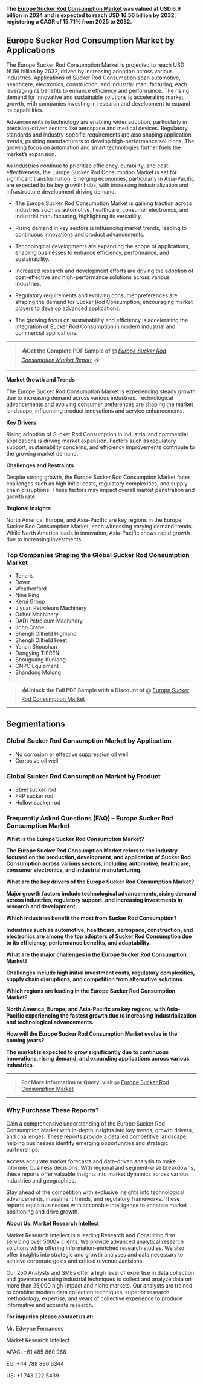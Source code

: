 <p><strong>The <a href="https://www.marketresearchintellect.com/download-sample/?rid=459682&amp;utm_source=Pulse-April-Europe&amp;utm_medium=852">Europe Sucker Rod Consumption Market</a> was valued at USD 6.9 billion in 2024 and is expected to reach USD 16.56 billion by 2032, registering a CAGR of 15.71% from 2025 to 2032.</strong></p><h2>Europe Sucker Rod Consumption Market by Applications&nbsp;</h2><p><p>The Europe Sucker Rod Consumption Market is projected to reach USD 16.56 billion by 2032, driven by increasing adoption across various industries. Applications of Sucker Rod Consumption span automotive, healthcare, electronics, construction, and industrial manufacturing, each leveraging its benefits to enhance efficiency and performance. The rising demand for innovative and sustainable solutions is accelerating market growth, with companies investing in research and development to expand its capabilities.</p><p>Advancements in technology are enabling wider adoption, particularly in precision-driven sectors like aerospace and medical devices. Regulatory standards and industry-specific requirements are also shaping application trends, pushing manufacturers to develop high-performance solutions. The growing focus on automation and smart technologies further fuels the market&rsquo;s expansion.</p><p>As industries continue to prioritize efficiency, durability, and cost-effectiveness, the Europe Sucker Rod Consumption Market is set for significant transformation. Emerging economies, particularly in Asia-Pacific, are expected to be key growth hubs, with increasing industrialization and infrastructure development driving demand.</p></p><ul><li><p>The Europe Sucker Rod Consumption Market is gaining traction across industries such as automotive, healthcare, consumer electronics, and industrial manufacturing, highlighting its versatility.</p></li><li><p>Rising demand in key sectors is influencing market trends, leading to continuous innovations and product advancements.</p></li><li><p>Technological developments are expanding the scope of applications, enabling businesses to enhance efficiency, performance, and sustainability.</p></li><li><p>Increased research and development efforts are driving the adoption of cost-effective and high-performance solutions across various industries.</p></li><li><p>Regulatory requirements and evolving consumer preferences are shaping the demand for Sucker Rod Consumption, encouraging market players to develop advanced applications.</p></li><li><p>The growing focus on sustainability and efficiency is accelerating the integration of Sucker Rod Consumption in modern industrial and commercial applications.</p></li></ul><hr /><blockquote><p><strong><span class="font-[700]">📥Get the Complete PDF Sample of @ </span></strong><em><span class="font-[700]"><a href="https://www.marketresearchintellect.com/download-sample/?rid=459682&amp;utm_source=Pulse-April-Europe&amp;utm_medium=852" target="_blank" data-tracking-control-name="article-ssr-frontend-pulse_little-text-block" data-tracking-will-navigate="" data-test-link="">Europe Sucker Rod Consumption Market Report</a>&nbsp;📥</span></em></p></blockquote><hr /><p class="" data-start="77" data-end="360"><strong data-start="77" data-end="105">Market Growth and Trends</strong></p><p class="" data-start="77" data-end="360">The Europe Sucker Rod Consumption Market is experiencing steady growth due to increasing demand across various industries. Technological advancements and evolving consumer preferences are shaping the market landscape, influencing product innovations and service enhancements.</p><p class="" data-start="362" data-end="606"><strong data-start="362" data-end="377">Key Drivers</strong></p><p class="" data-start="362" data-end="606">Rising adoption of Sucker Rod Consumption in industrial and commercial applications is driving market expansion. Factors such as regulatory support, sustainability concerns, and efficiency improvements contribute to the growing market demand.</p><p class="" data-start="608" data-end="849"><strong data-start="608" data-end="637">Challenges and Restraints</strong></p><p class="" data-start="608" data-end="849">Despite strong growth, the Europe Sucker Rod Consumption Market faces challenges such as high initial costs, regulatory complexities, and supply chain disruptions. These factors may impact overall market penetration and growth rate.</p><p class="" data-start="851" data-end="1095"><strong data-start="851" data-end="872">Regional Insights</strong></p><p class="" data-start="851" data-end="1095">North America, Europe, and Asia-Pacific are key regions in the Europe Sucker Rod Consumption Market, each witnessing varying demand trends. While North America leads in innovation, Asia-Pacific shows rapid growth due to increasing investments.</p><p><h3>Top Companies Shaping the Global Sucker Rod Consumption Market </h3><ul><li>Tenaris</li><li>Dover</li><li>Weatherford</li><li>Nine Ring</li><li>Kerui Group</li><li>Jiyuan Petroleum Machinery</li><li>Ocher Machinery</li><li>DADI Petroleum Machinery</li><li>John Crane</li><li>Shengli Oilfield Highland</li><li>Shengli Oilfield Freet</li><li>Yanan Shoushan</li><li>Dongying TIEREN</li><li>Shouguang Kunlong</li><li>CNPC Equipment</li><li>Shandong Molong</li></ul></p><hr /><blockquote><p><strong>📥Unlock the Full PDF Sample with a Discount of @</strong> <a href="https://www.marketresearchintellect.com/ask-for-discount/?rid=459682&amp;utm_source=Pulse-April-Europe&amp;utm_medium=852">Europe Sucker Rod Consumption Market</a></p></blockquote><hr /><p><h2>Segmentations</h2><h3>Global Sucker Rod Consumption Market by Application</h3><ul><li>No corrosion or effective suppression oil well</li><li>Corrosive oil well</li></ul><h3>Global Sucker Rod Consumption Market by Product</h3><ul><li>Steel sucker rod</li><li>FRP sucker rod</li><li>Hollow sucker rod</li></ul></p><h3><strong>Frequently Asked Questions (FAQ) &ndash; Europe Sucker Rod Consumption Market</strong></h3><p><strong>What is the Europe Sucker Rod Consumption Market?</strong></p><p><strong>The Europe Sucker Rod Consumption Market refers to the industry focused on the production, development, and application of Sucker Rod Consumption across various sectors, including automotive, healthcare, consumer electronics, and industrial manufacturing.</strong></p><p><strong>What are the key drivers of the Europe Sucker Rod Consumption Market?</strong></p><p><strong>Major growth factors include technological advancements, rising demand across industries, regulatory support, and increasing investments in research and development.</strong></p><p><strong>Which industries benefit the most from Sucker Rod Consumption?</strong></p><p><strong>Industries such as automotive, healthcare, aerospace, construction, and electronics are among the top adopters of Sucker Rod Consumption due to its efficiency, performance benefits, and adaptability.</strong></p><p><strong>What are the major challenges in the Europe Sucker Rod Consumption Market?</strong></p><p><strong>Challenges include high initial investment costs, regulatory complexities, supply chain disruptions, and competition from alternative solutions.</strong></p><p><strong>Which regions are leading in the Europe Sucker Rod Consumption Market?</strong></p><p><strong>North America, Europe, and Asia-Pacific are key regions, with Asia-Pacific experiencing the fastest growth due to increasing industrialization and technological advancements.</strong></p><p><strong>How will the Europe Sucker Rod Consumption Market evolve in the coming years?</strong></p><p><strong>The market is expected to grow significantly due to continuous innovations, rising demand, and expanding applications across various industries.</strong></p><hr /><blockquote><p><span class="font-[700]"><strong>For More Information or Query, visit&nbsp;@</strong>&nbsp;</span><span class="font-[700]"><a href="https://www.marketresearchintellect.com/product/global-sucker-rod-consumption-market-size-and-forecast/?utm_source=Linkedin&utm_medium=852" target="_blank" data-tracking-control-name="article-ssr-frontend-pulse_little-text-block" data-tracking-will-navigate="" data-test-link="">Europe Sucker Rod Consumption Market</a></span></p></blockquote><hr /><h3><strong data-start="0" data-end="31">Why Purchase These Reports?</strong></h3><p class="" data-start="35" data-end="297">Gain a comprehensive understanding of the Europe Sucker Rod Consumption Market with in-depth insights into key trends, growth drivers, and challenges. These reports provide a detailed competitive landscape, helping businesses identify emerging opportunities and strategic partnerships.</p><p class="" data-start="299" data-end="540">Access accurate market forecasts and data-driven analysis to make informed business decisions. With regional and segment-wise breakdowns, these reports offer valuable insights into market dynamics across various industries and geographies.</p><p class="" data-start="542" data-end="784">Stay ahead of the competition with exclusive insights into technological advancements, investment trends, and regulatory frameworks. These reports equip businesses with actionable intelligence to enhance market positioning and drive growth.</p><p><strong><span class="font-[700]">About Us: Market Research Intellect</span></strong></p><p><span class="">Market Research Intellect is a leading Research and Consulting firm servicing over 5000+ clients. We provide advanced analytical research solutions while offering information-enriched research studies.&nbsp;</span>We also offer insights into strategic and growth analyses and data necessary to achieve corporate goals and critical revenue Janisions.</p><p><span class="">Our 250 Analysts and SMEs offer a high level of expertise in data collection and governance using industrial techniques to collect and analyze data on more than 25,000 high-impact and niche markets. Our analysts are trained to combine modern data collection techniques, superior research methodology, expertise, and years of collective experience to produce informative and accurate research.</span></p><p><strong>For inquiries please contact us at:</strong></p><p>Mr. Edwyne Fernandes</p><p>Market Research Intellect</p><p>APAC: +61 485 860 968</p><p>EU: +44 788 886 6344</p><p>US: +1 743 222 5439</p>